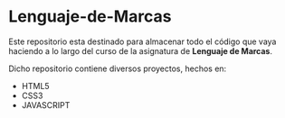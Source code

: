 # Lenguaje-de-Marcas
Este repositorio esta destinado para almacenar todo el código que vaya haciendo a lo largo del curso de la asignatura de **Lenguaje de Marcas**.

Dicho repositorio contiene diversos proyectos, hechos en:
- HTML5
- CSS3
- JAVASCRIPT
